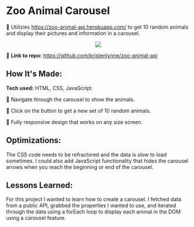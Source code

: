 # Zoo Animal Carousel
🦜 Utilizies https://zoo-animal-api.herokuapp.com/ to get 10 random animals and display their pictures and information in a carousel.

<p align="center">
<img src="https://github.com/kristenlynne/kristenlynne/blob/main/projects/zooanimal.gif">
</p>

🐘 **Link to repo:** https://github.com/kristenlynne/zoo-animal-api

## How It's Made:

**Tech used:** HTML, CSS, JavaScript.



🦒 Navigate through the carousel to show the animals.

🐨 Click on the button to get a new set of 10 random animals.

🐅 Fully responsive design that works on any size screen.


## Optimizations:

The CSS code needs to be refractored and the data is slow to load sometimes. I could also add JavaScript functionality that hides the carousel arrows when you reach the beginning or end of the carousel.

## Lessons Learned:

For this project I wanted to learn how to create a carousel. I fetched data from a public API, grabbed the properties I wanted to use, and iterated through the data using a forEach loop to display each animal in the DOM using a carousel feature.
